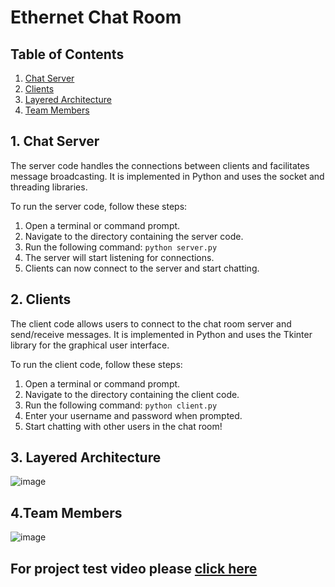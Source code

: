 # Ethernet Chat Room

## Table of Contents

1. [Chat Server](#Server)
2. [Clients](#Clients)
3. [Layered Architecture](#Layered-Architecture)
4. [Team Members](#Team-Members)



## 1. Chat Server <a name="Server"></a>

The server code handles the connections between clients and facilitates message broadcasting. It is implemented in Python and uses the socket and threading libraries.

To run the server code, follow these steps:

1. Open a terminal or command prompt.
2. Navigate to the directory containing the server code.
3. Run the following command: `python server.py`
4. The server will start listening for connections.
5. Clients can now connect to the server and start chatting.

## 2. Clients <a name="Clients"></a>

The client code allows users to connect to the chat room server and send/receive messages. It is implemented in Python and uses the Tkinter library for the graphical user interface.

To run the client code, follow these steps:

1. Open a terminal or command prompt.
2. Navigate to the directory containing the client code.
3. Run the following command: `python client.py`
4. Enter your username and password when prompted.
5. Start chatting with other users in the chat room!
   
## 3. Layered Architecture <a name="Layered-Architecture"></a>
![image](https://github.com/mohameddmahmoudd/Vehicle-Control-System/assets/52659572/5ee5af2a-0fe5-4222-ae07-aca344d18887)

## 4.Team Members <a name="Team-Members"></a>
![image](https://github.com/mohameddmahmoudd/Vehicle-Control-System/assets/52659572/0425376f-92c2-487d-b221-fd2c9848f0c1)

## For project test video please [click here](https://drive.google.com/drive/folders/1Ld8JO0gpLGcbVaCOjtVTvjn_wL4lZBCQ?usp=sharing) 
